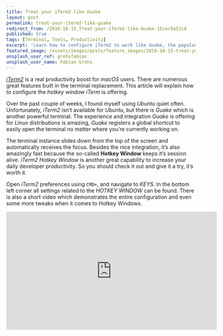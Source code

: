 ```yaml
---
title: Treat your iTerm2 like Guake
layout: post
permalink: treat-your-iterm2-like-guake
redirect_from: /2016-10-15_Treat-your-iTerm2-like-Guake-15cec9a51c4
published: true
tags: [Terminal, Tools, Productivity]
excerpt: 'Learn how to configure iTerm2 to work like Guake, the popular Linux terminal. Boost your productivity and access iTerm2 quickly from everywhere.'
featured_image: /assets/images/posts/feature_images/2016-10-15-treat-your-iterm2-like-guake.jpg
unsplash_user_ref: grohsfabian
unsplash_user_name: Fabian Grohs
---
```

[*iTerm2*](https://www.iterm2.com/index.html) is a real productivity boost for *macOS* users. There are numerous great features built in the terminal replacement. This article will explain how to configure the *hotkey window* *iTerm* is offering.

Over the past couple of weeks, I found myself using *Ubuntu* quiet often. Unfortunately, *iTerm2* isn’t available for *Ubuntu*, but there is *Guake* which is another powerful terminal. The experience and integration *Guake* is offering for *Linux* distributions is amazing, *Guake* registers a global shortcut to easily open the terminal no matter where you’re currently working on.

The terminal instance slides down from the top of the screen and automatically receives the focus. Besides the nice integration, it’s also amazingly fast because the so-called **Hotkey Window** keeps it’s session alive. *iTerm2 Hotkey Window* is another great capability to increase your daily developer productivity. So you should check it out and give it a try, it’s worth it.

Open *iTerm2* preferences using `CMD+`, and navigate to *KEYS*. In the bottom left corner all settings related to the *HOTKEY WINDOW* can be found. There is also a short video which demonstrates the entire configuration and even some more tweaks when it comes to Hotkey Windows.

<iframe width="560" height="315" src="https://www.youtube-nocookie.com/embed/Tc-j3Jwd4rQ" frameborder="0" allow="accelerometer; autoplay; encrypted-media; gyroscope; picture-in-picture" allowfullscreen></iframe>
